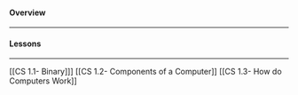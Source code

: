 #### Overview
<hr>

#### Lessons
<hr>
[[CS 1.1- Binary]]]
[[CS 1.2- Components of a Computer]]
[[CS 1.3- How do Computers Work]]



